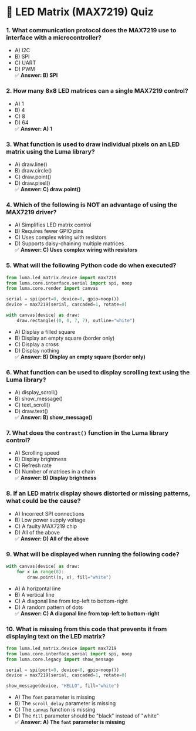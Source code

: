 # 📝 LED Matrix (MAX7219) Quiz  

### **1. What communication protocol does the MAX7219 use to interface with a microcontroller?**  
- A) I2C  
- B) SPI  
- C) UART  
- D) PWM  
✅ **Answer: B) SPI**  

### **2. How many 8x8 LED matrices can a single MAX7219 control?**  
- A) 1  
- B) 4  
- C) 8  
- D) 64  
✅ **Answer: A) 1**  

### **3. What function is used to draw individual pixels on an LED matrix using the Luma library?**  
- A) draw.line()  
- B) draw.circle()  
- C) draw.point()  
- D) draw.pixel()  
✅ **Answer: C) draw.point()**  

### **4. Which of the following is NOT an advantage of using the MAX7219 driver?**  
- A) Simplifies LED matrix control  
- B) Requires fewer GPIO pins  
- C) Uses complex wiring with resistors  
- D) Supports daisy-chaining multiple matrices  
✅ **Answer: C) Uses complex wiring with resistors**  

### **5. What will the following Python code do when executed?**  
```python
from luma.led_matrix.device import max7219
from luma.core.interface.serial import spi, noop
from luma.core.render import canvas

serial = spi(port=0, device=0, gpio=noop())
device = max7219(serial, cascaded=1, rotate=0)

with canvas(device) as draw:
    draw.rectangle((0, 0, 7, 7), outline="white")
```  
- A) Display a filled square  
- B) Display an empty square (border only)  
- C) Display a cross  
- D) Display nothing  
✅ **Answer: B) Display an empty square (border only)**  

### **6. What function can be used to display scrolling text using the Luma library?**  
- A) display_scroll()  
- B) show_message()  
- C) text_scroll()  
- D) draw.text()  
✅ **Answer: B) show_message()**  

### **7. What does the `contrast()` function in the Luma library control?**  
- A) Scrolling speed  
- B) Display brightness  
- C) Refresh rate  
- D) Number of matrices in a chain  
✅ **Answer: B) Display brightness**  

### **8. If an LED matrix display shows distorted or missing patterns, what could be the cause?**  
- A) Incorrect SPI connections  
- B) Low power supply voltage  
- C) A faulty MAX7219 chip  
- D) All of the above  
✅ **Answer: D) All of the above**  

### **9. What will be displayed when running the following code?**  
```python
with canvas(device) as draw:
    for x in range(8):
        draw.point((x, x), fill="white")
```  
- A) A horizontal line  
- B) A vertical line  
- C) A diagonal line from top-left to bottom-right  
- D) A random pattern of dots  
✅ **Answer: C) A diagonal line from top-left to bottom-right**  

### **10. What is missing from this code that prevents it from displaying text on the LED matrix?**  
```python
from luma.led_matrix.device import max7219
from luma.core.interface.serial import spi, noop
from luma.core.legacy import show_message

serial = spi(port=0, device=0, gpio=noop())
device = max7219(serial, cascaded=1, rotate=0)

show_message(device, "HELLO", fill="white")
```  
- A) The `font` parameter is missing  
- B) The `scroll_delay` parameter is missing  
- C) The `canvas` function is missing  
- D) The `fill` parameter should be "black" instead of "white"  
✅ **Answer: A) The `font` parameter is missing**  
